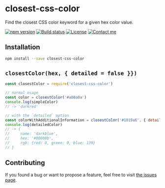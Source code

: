 # closest-css-color

Find the closest CSS color keyword for a given hex color value.

[![npm version](https://img.shields.io/npm/v/closest-css-color.svg)](https://www.npmjs.com/package/closest-css-color)
[![Build status](https://travis-ci.org/juliuste/closest-css-color.svg?branch=master)](https://travis-ci.org/juliuste/closest-css-color)
[![License](https://img.shields.io/github/license/juliuste/closest-css-color.svg?style=flat)](license)
[![Contact me](https://img.shields.io/badge/contact-email-turquoise)](mailto:mail@juliustens.eu)

## Installation

```bash
npm install --save closest-css-color
```

## `closestColor(hex, { detailed = false }})`
```js
const closestColor = require('closest-css-color')

// normal usage
const color = closestColor('#a00a0a')
console.log(simpleColor)
// -> 'darkred'

// with the `detailed` option
const colorWithAdditionalInformation = closestColor('#1019a6', { detailed: true })
console.log(detailedColor)
// -> {
//     name: 'darkblue',
//     hex: '#00008b',
//     rgb: {red: 0, green: 0, blue: 139}
// }
```

## Contributing

If you found a bug or want to propose a feature, feel free to visit [the issues page](https://github.com/juliuste/closest-css-color/issues).
